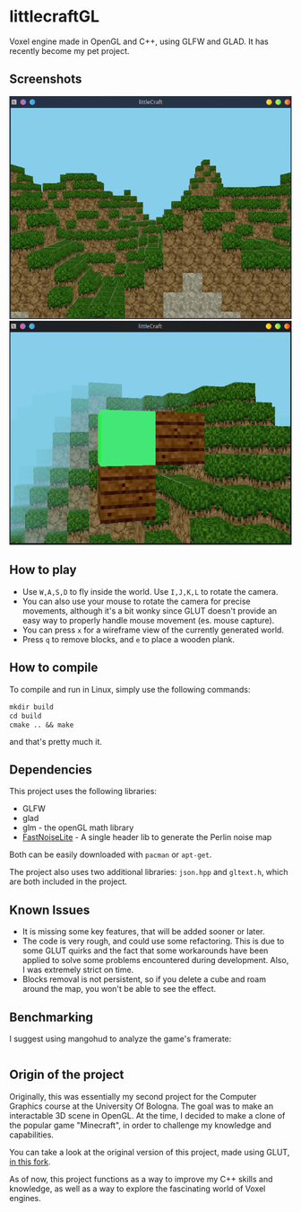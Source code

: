 # littlecraftGL

Voxel engine made in OpenGL and C++, using GLFW and GLAD.
It has recently become my pet project.

## Screenshots

![](res/old_screenshot.png)
![](res/screenshot.png)

## How to play

- Use `W,A,S,D` to fly inside the world. Use `I,J,K,L` to rotate the camera.
- You can also use your mouse to rotate the camera for precise movements, although it's a bit wonky since GLUT doesn't provide an easy way to properly handle mouse movement (es. mouse capture).
- You can press `x` for a wireframe view of the currently generated world.
- Press `q` to remove blocks, and `e` to place a wooden plank.

## How to compile

To compile and run in Linux, simply use the following commands:

```
mkdir build
cd build
cmake .. && make
```

and that's pretty much it.

## Dependencies

This project uses the following libraries:

- GLFW
- glad
- glm - the openGL math library
- [FastNoiseLite](https://github.com/Auburn/FastNoiseLite) - A single header lib to generate the Perlin noise map

Both can be easily downloaded with `pacman` or `apt-get`.

The project also uses two additional libraries: `json.hpp` and `gltext.h`, which are both included in the project.

## Known Issues

- It is missing some key features, that will be added sooner or later.
- The code is very rough, and could use some refactoring. This is due to some GLUT quirks and the fact that some workarounds have been applied to solve some problems encountered during development. Also, I was extremely strict on time.
- Blocks removal is not persistent, so if you delete a cube and roam around the map, you won't be able to see the effect.

## Benchmarking
I suggest using mangohud to analyze the game's framerate:
```

```

## Origin of the project

Originally, this was essentially my second project for the Computer Graphics course at the University Of Bologna. The goal was to make an interactable 3D scene in OpenGL. At the time, I decided to make a clone of the popular game "Minecraft", in order to challenge my knowledge and capabilities.

You can take a look at the original version of this project, made using GLUT, [in this fork](https://github.com/AngeloGalav/littlecraftGL/tree/glut-consegna).

As of now, this project functions as a way to improve my C++ skills and knowledge, as well as a way to explore the fascinating world of Voxel engines.
